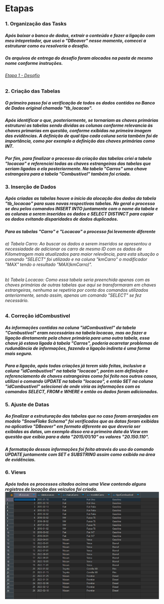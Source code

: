 # Etapas
### 1. Organização das Tasks
  ##### Após baixar o banco de dados, extrair o conteúdo e fazer a ligação com meu intepretador, que usei o "DBeaver" nesse momento, comecei a estruturar como eu resolveria o desafio.
  ##### Os arquivos de entrega do desafio foram alocados na pasta de mesmo nome conforme instruções. 
  ###### [Etapa 1 - Desafio](/Sprint_2/desafio) 

### 2. Criação das Tabelas
  ##### O primeiro passo foi a verificação de todos os dados contidos no Banco de Dados original chamado "tb_locacao".
  ##### Após identificar o que, posteriormente, se tornariam as chaves primárias estruturei as tabelas sendo dividas as colunas conforme relevancia às chaves primarias em questão, conforme exibidas na primeira imagem das evidências. A definição de qual tipo cada coluna seria também foi de importância, como por exemplo a definição das chaves primárias como INT.
  ##### Por fim, para finalizar o processo da criação das tabelas criei a tabela "locacao" e referenciei todas as chaves estrangeiras das tabelas que seriam ligadas a ela posteriormente. Na tabela "Carros" uma chave estrangeira para a tabela "Combustivel" também foi criada.

### 3. Inserção de Dados
  ##### Após criadas as tabelas houve o início da alocação dos dados da tabela "tb_locacao" para suas novas respectivas tabelas. No geral o processo se deu pelos comandos INSERT INTO juntamente com o nome da tabela e as colunas a serem inseridos os dados e SELECT DISTINCT para copiar os dados evitando disparidades de dados duplicados.
  ##### Para as tabelas "Carro" e "Locacao" o processo foi levemente diferente
   ###### a) Tabela Carro: Ao buscar os dados a serem inseridos se apresentou a necessiadade de adicionar os carro de mesmo ID com os dados de Kilometragem mais atualizados para maior relevância, para esta situação o comando "SELECT" foi utilizado e na coluna "kmCarro" o modificador "MAX" tendo o resultado "MAX(kmCarro)".
   ###### b) Tabela Locacao: Como essa tabela seria preenchida apenas com as chaves primárias de outras tabelas que aqui se transformaram em chaves estrangeiras, nenhuma se repetiria por conta dos comandos utilizados anteriormente, sendo assim, apenas um comando "SELECT" se fez necessário.

### 4. Correção idCombustivel
  ##### As informações contidas na coluna "idCombustivel" da tabela "Combustivel" eram necessárias na tabela locacao, mas ao fazer a ligação diretamente pela chave primária para uma outra tabela, essa chave já estava ligada à tabela "Carros", poderia acarretar problemas de rudundância de informações, fazendo a ligação indireta é uma forma mais segura. 
  ##### Para a ligação, após todas criações já terem sido feitas, inclusive a coluna "idCombustivel" na tabela "locacao", porém sem definição e referenciamento de chaves estrangeiras como foi feito nos outros casos, utilizei o comando UPDATE na tabela "locacao", e então SET na coluna "idCombustivel" selecionei de onde viria as informações com os comandos SELECT, FROM e WHERE e então os dados foram adicionados.

### 5. Ajuste de Datas
  ##### Ao finalizar a estruturação das tabelas que no caso foram arranjadas em modelo "SnowFlake Schema" foi verificados que as datas foram exibidas no aplicativo "DBeaver" em formato diferente ao que deveria ser exibidas as datas, um exemplo disso era a primeira data da View em questão que exibia para a data "2015/01/10" os valores "20.150.110".
  ##### A formatação dessas informações foi feita através do uso do comando UPDATE juntamente com SET e SUBSTRING assim como exibido na área de evidências.

### 6. Views
  ##### Após todos os processos citados acima uma View contendo alguns registros de locação dos veículos foi criada. ![View Locações](/Sprint_2/evidencias/View.png)
